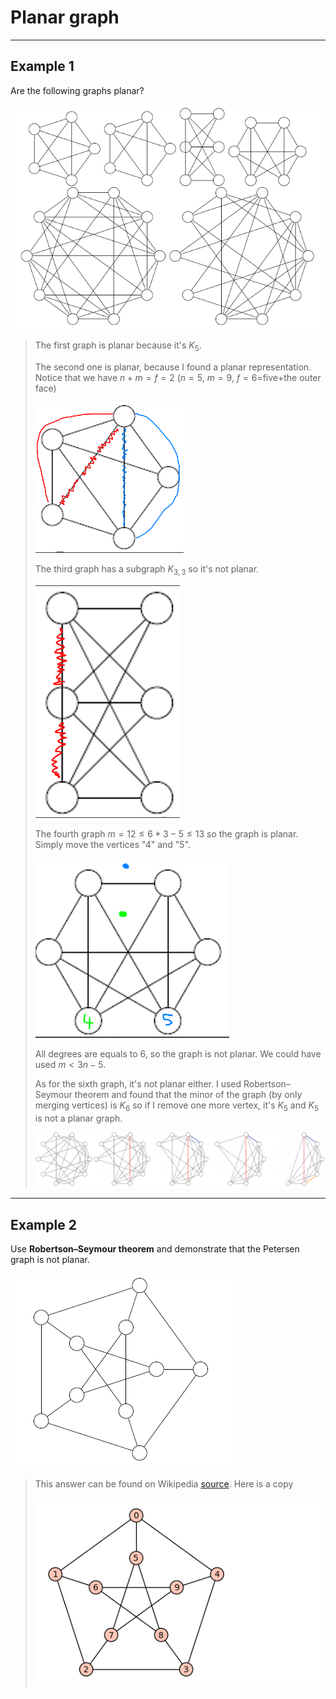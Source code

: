 # Planar graph

<hr class="sl">

## Example 1

Are the following graphs planar?

![](images/planar/planar1.png)

<blockquote class="spoiler">

The first graph is planar because it's $K_5$.

The second one is planar, because I found a planar representation. Notice that we have $n + m = f = 2$ ($n=5$, $m=9$, $f=6$=five+the outer face)

![](images/planar/planar1-2.png)

The third graph has a subgraph $K_{3,3}$ so it's not planar.

![](images/planar/planar1-3.png)

The fourth graph $m=12 \le 6 * 3 - 5 \le 13$ so the graph is planar. Simply move the vertices "4" and "5".

![](images/planar/planar1-4.png)

All degrees are equals to $6$, so the graph is not planar. We could have used $m < 3n - 5$.

As for the sixth graph, it's not planar either. I used Robertson–Seymour theorem and found that the minor of the graph (by only merging vertices) is $K_6$ so if I remove one more vertex, it's $K_5$ and $K_5$ is not a planar graph.

![](images/planar/planar1-5.png)
</blockquote>

<hr class="sr">

## Example 2

Use **Robertson–Seymour theorem** and demonstrate that the Petersen graph is not planar.

![](images/planar/planar2.png)


<blockquote class="spoiler">

This answer can be found on Wikipedia [source](https://en.wikipedia.org/wiki/Planar_graph). Here is a copy

![](images/planar/planar2-1.gif)

</blockquote>